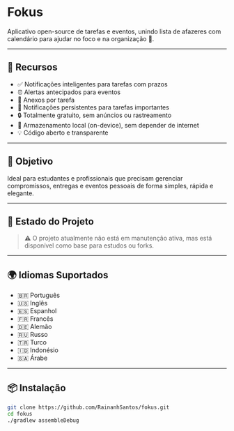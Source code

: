 # Fokus

Aplicativo open-source de tarefas e eventos, unindo lista de afazeres com calendário para ajudar no foco e na organização 🧠.

---

## 🔧 Recursos

- ✅ Notificações inteligentes para tarefas com prazos
- ⏰ Alertas antecipados para eventos
- 📎 Anexos por tarefa
- 📌 Notificações persistentes para tarefas importantes
- 🔒 Totalmente gratuito, sem anúncios ou rastreamento
- 📁 Armazenamento local (on-device), sem depender de internet
- 💡 Código aberto e transparente

---

## 🎯 Objetivo

Ideal para estudantes e profissionais que precisam gerenciar compromissos, entregas e eventos pessoais de forma simples, rápida e elegante.

---

## 🚧 Estado do Projeto

> ⚠️ O projeto atualmente não está em manutenção ativa, mas está disponível como base para estudos ou forks.

---

## 🌍 Idiomas Suportados

- 🇧🇷 Português
- 🇺🇸 Inglês
- 🇪🇸 Espanhol
- 🇫🇷 Francês
- 🇩🇪 Alemão
- 🇷🇺 Russo
- 🇹🇷 Turco
- 🇮🇩 Indonésio
- 🇸🇦 Árabe

---


## 📦 Instalação

```bash
git clone https://github.com/RainanhSantos/fokus.git
cd fokus
./gradlew assembleDebug
